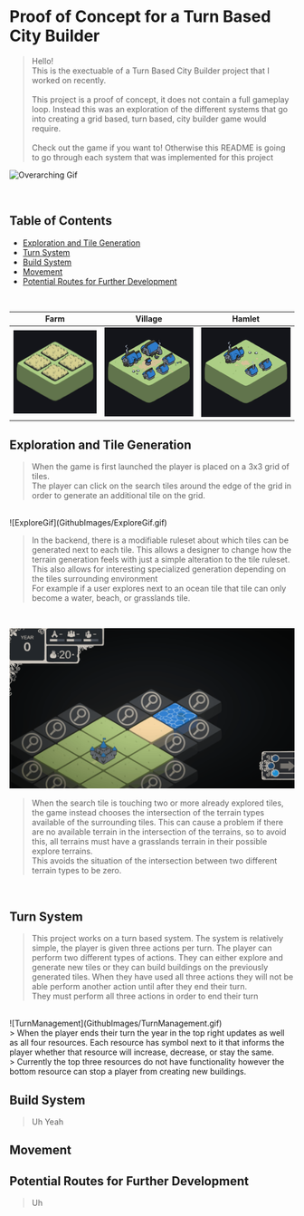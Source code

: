 # Proof of Concept for a Turn Based City Builder
> Hello! <br>
> This is the exectuable of a Turn Based City Builder project that I worked on recently. <br> <br>
> This project is a proof of concept, it does not contain a full gameplay loop. Instead this was an exploration of the different systems that go into creating a grid based, turn based, city builder game would require. <br> <br>
> Check out the game if you want to! Otherwise this README is going to go through each system that was implemented for this project <br>

![Overarching Gif](GithubImages/OverArchingGif.gif)

<br>

## Table of Contents
- [Exploration and Tile Generation](#Exploration-and-Tile-Generation)
- [Turn System](#Turn-System)
- [Build System](#Build-System)
- [Movement](#Movement)
- [Potential Routes for Further Development](#Potential-Routes-for-Further-Development)

<br>

| Farm | Village | Hamlet |
|---|---|---|
| ![Farm](GithubImages/Farm.gif) | ![Village](GithubImages/Village.gif) | ![Hamlet](GithubImages/Hamlet.gif) |

## Exploration and Tile Generation

> When the game is first launched the player is placed on a 3x3 grid of tiles. <br>
> The player can click on the search tiles around the edge of the grid in order to generate an additional tile on the grid.<br> 
<br>
![ExploreGif](GithubImages/ExploreGif.gif)
<br>

> In the backend, there is a modifiable ruleset about which tiles can be generated next to each tile. This allows a designer to change how the terrain generation feels with just a simple alteration to the tile ruleset. This also allows for interesting specialized generation depending on the tiles surrounding environment<br>
> For example if a user explores next to an ocean tile that tile can only become a water, beach, or grasslands tile. <br>

<br>

![WaterTile](GithubImages/WaterTile.gif)
<br>

> When the search tile is touching two or more already explored tiles, the game instead chooses the intersection of the terrain types available of the surrounding tiles. This can cause a problem if there are no available terrain in the intersection of the terrains, so to avoid this, all terrains must have a grasslands terrain in their possible explore terrains. <br>
> This avoids the situation of the intersection between two different terrain types to be zero. 
<br>


## Turn System

> This project works on a turn based system. The system is relatively simple, the player is given three actions per turn. The player can perform two different types of actions. They can either explore and generate new tiles or they can build buildings on the previously generated tiles. When they have used all three actions they will not be able perform another action until after they end their turn.<br>
> They must perform all three actions in order to end their turn <br>
<br>
![TurnManagement](GithubImages/TurnManagement.gif)
<br>
> When the player ends their turn the year in the top right updates as well as all four resources. Each resource has symbol next to it that informs the player whether that resource will increase, decrease, or stay the same. <br>
> Currently the top three resources do not have functionality however the bottom resource can stop a player from creating new buildings.

## Build System

> Uh Yeah

## Movement

## Potential Routes for Further Development

> Uh